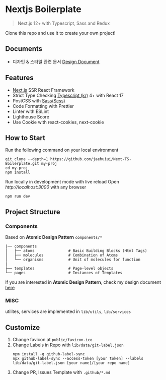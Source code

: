 # Nextjs Boilerplate

> Next.js 12+ with Typescript, Sass and Redux

Clone this repo and use it to create your own project!

## Documents

- 디자인 & 스타일 관련 문서 [Design Document](docs/2-Design.md)

## Features

- [Next.js](https://nextjs.org) SSR React Framework
- Strict Type Checking [Typescript (kr)](https://typescript-kr.github.io/) 4+ with React 17
- PostCSS with [Sass(Scss)](https://sass-lang.com/)
- Code Formatting with Prettier
- Linter with ESLint
- Lighthouse Score
- Use Cookie with react-cookies, next-cookie

## How to Start

Run the following command on your local environment

```
git clone --depth=1 https://github.com/jaehuiui/Next-TS-Boilerplate.git my-proj
cd my-proj
npm install
```

Run locally in development mode with live reload
Open _http://localhost:3000_ with any browser

```
npm run dev
```

## Project Structure

### Components

Based on **Atomic Design Pattern**
`components/*`

```
|── components
│   ├── atoms               # Basic Building Blocks (Html Tags)
│   ├── molecules           # Combination of Atoms
│   └── organisms           # Unit of molecules for function
|
├── templates               # Page-level objects
└── pages                   # Instances of Templates
```

If you are interested in **Atomic Design Pattern**,
check my design document [here](docs/2-Design.md)

### MISC

utilites, services are implemented in `lib/utils`, `lib/services`

## Customize

1. Change favicon at `public/favicon.ico`
2. Change Labels in Repo with `lib/data/git-label.json`
   ```
   npm install -g github-label-sync
   npx github-label-sync --access-token [your token] --labels lib/data/git-label.json [your name]/[your repo name]
   ```
3. Change PR, Issues Template with `.github/*.md`
